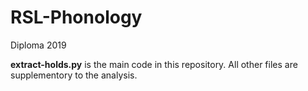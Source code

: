 # RSL-Phonology
Diploma 2019

**extract-holds.py** is the main code in this repository. All other files are supplementory to the analysis.
